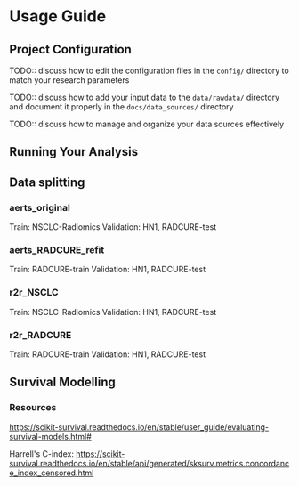 # Usage Guide

## Project Configuration

TODO:: discuss how to edit the configuration files in the `config/` directory to match your research parameters

TODO:: discuss how to add your input data to the `data/rawdata/` directory and document it properly in the `docs/data_sources/` directory

TODO:: discuss how to manage and organize your data sources effectively

## Running Your Analysis



## Data splitting
### aerts_original
Train: NSCLC-Radiomics
Validation: HN1, RADCURE-test

### aerts_RADCURE_refit
Train: RADCURE-train
Validation: HN1, RADCURE-test

### r2r_NSCLC
Train: NSCLC-Radiomics
Validation: HN1, RADCURE-test

### r2r_RADCURE
Train: RADCURE-train
Validation: HN1, RADCURE-test


## Survival Modelling
### Resources
https://scikit-survival.readthedocs.io/en/stable/user_guide/evaluating-survival-models.html#

Harrell's C-index: https://scikit-survival.readthedocs.io/en/stable/api/generated/sksurv.metrics.concordance_index_censored.html
